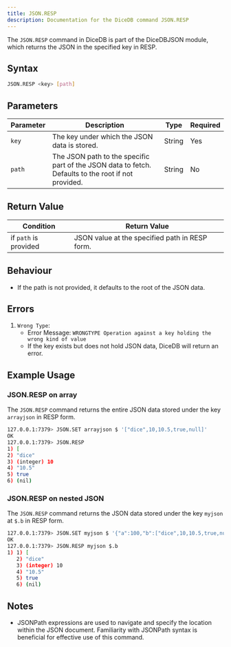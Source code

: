 ```yaml
---
title: JSON.RESP
description: Documentation for the DiceDB command JSON.RESP
---
```


The `JSON.RESP` command in DiceDB is part of the DiceDBJSON module, which returns the JSON in the specified key in RESP.

## Syntax

```bash
JSON.RESP <key> [path]
```

## Parameters

| Parameter | Description                                                                                         | Type   | Required |
| --------- | --------------------------------------------------------------------------------------------------- | ------ | -------- |
| `key`     | The key under which the JSON data is stored.                                                        | String | Yes      |
| `path`    | The JSON path to the specific part of the JSON data to fetch. Defaults to the root if not provided. | String | No       |

## Return Value

| Condition             | Return Value                                   |
| --------------------- | ---------------------------------------------- |
| if `path` is provided | JSON value at the specified path in RESP form. |

## Behaviour

- If the path is not provided, it defaults to the root of the JSON data.

## Errors

1. `Wrong Type`:
   - Error Message: `WRONGTYPE Operation against a key holding the wrong kind of value`
   - If the key exists but does not hold JSON data, DiceDB will return an error.

## Example Usage

### JSON.RESP on array

The `JSON.RESP` command returns the entire JSON data stored under the key `arrayjson` in RESP form.

```bash
127.0.0.1:7379> JSON.SET arrayjson $ '["dice",10,10.5,true,null]'
OK
127.0.0.1:7379> JSON.RESP
1) [
2) "dice"
3) (integer) 10
4) "10.5"
5) true
6) (nil)
```

### JSON.RESP on nested JSON

The `JSON.RESP` command returns the JSON data stored under the key `myjson` at `$.b` in RESP form.

```bash
127.0.0.1:7379> JSON.SET myjson $ '{"a":100,"b":["dice",10,10.5,true,null]}'
OK
127.0.0.1:7379> JSON.RESP myjson $.b
1) 1) [
   2) "dice"
   3) (integer) 10
   4) "10.5"
   5) true
   6) (nil)
```

## Notes

- JSONPath expressions are used to navigate and specify the location within the JSON document. Familiarity with JSONPath syntax is beneficial for effective use of this command.
